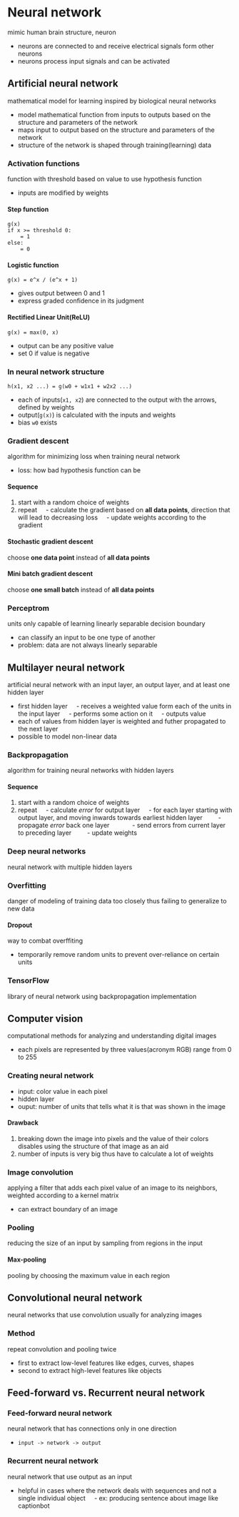 # Neural network 

mimic human brain structure, neuron 

- neurons are connected to and receive electrical signals form other neurons
- neurons process input signals and can be activated 

## Artificial neural network 

mathematical model for learning inspired by biological neural networks 

- model mathematical function from inputs to outputs based on the structure and parameters of the network
- maps input to output based on the structure and parameters of the network
- structure of the network is shaped through training(learning) data 

### Activation functions 

function with threshold based on value to use hypothesis function 

- inputs are modified by weights 

#### Step function 

```
g(x)
if x >= threshold 0:
    = 1
else:
    = 0
``` 

#### Logistic function 

`g(x) = e^x / (e^x + 1)` 

- gives output between 0 and 1
- express graded confidence in its judgment 

#### Rectified Linear Unit(ReLU) 

`g(x) = max(0, x)` 

- output can be any positive value
- set 0 if value is negative 

### In neural network structure 

`h(x1, x2 ...) = g(w0 + w1x1 + w2x2 ...)` 

- each of inputs(`x1, x2`) are connected to the output with the arrows, defined by weights
- output(`g(x)`) is calculated with the inputs and weights
- bias `w0` exists 

### Gradient descent 

algorithm for minimizing loss when training neural network 

- loss: how bad hypothesis function can be 

#### Sequence 

1. start with a random choice of weights
2. repeat
    - calculate the gradient based on **all data points**, direction that will lead to decreasing loss
    - update weights according to the gradient 

#### Stochastic gradient descent 

choose **one data point** instead of **all data points** 

#### Mini batch gradient descent 

choose **one small batch** instead of **all data points** 

### Perceptrom 

units only capable of learning linearly separable decision boundary 

- can classify an input to be one type of another
- problem: data are not always linearly separable 

## Multilayer neural network 

artificial neural network with an input layer, an output layer, and at least one hidden layer 

- first hidden layer
    - receives a weighted value form each of the units in the input layer
    - performs some action on it
    - outputs value
- each of values from hidden layer is weighted and futher propagated to the next layer 
- possible to model non-linear data

### Backpropagation 

algorithm for training neural networks with hidden layers 

#### Sequence 

1. start with a random choice of weights
2. repeat
    - calculate *error* for output layer
    - for each layer starting with output layer, and moving inwards towards earliest hidden layer
        - propagate *error* back one layer
            - send errors from current layer to preceding layer
        - update weights 

### Deep neural networks 

neural network with multiple hidden layers 

### Overfitting 

danger of modeling of training data too closely thus failing to generalize to new data 

#### Dropout 

way to combat overffiting 

- temporarily remove random units to prevent over-reliance on certain units 

### TensorFlow 

library of neural network using backpropagation implementation 

## Computer vision 

computational methods for analyzing and understanding digital images 

- each pixels are represented by three values(acronym RGB) range from 0 to 255 

### Creating neural network 

- input: color value in each pixel
- hidden layer
- ouput: number of units that tells what it is that was shown in the image 

#### Drawback 

1. breaking down the image into pixels and the value of their colors disables using the structure of that image as an aid
2. number of inputs is very big thus have to calculate a lot of weights 

### Image convolution 

applying a filter that adds each pixel value of an image to its neighbors, weighted according to a kernel matrix 

- can extract boundary of an image 

### Pooling 

reducing the size of an input by sampling from regions in the input 

#### Max-pooling 

pooling by choosing the maximum value in each region 

## Convolutional neural network 

neural networks that use convolution usually for analyzing images 

### Method 

repeat convolution and pooling twice 

- first to extract low-level features like edges, curves, shapes
- second to extract high-level features like objects 

## Feed-forward vs. Recurrent neural network 

### Feed-forward neural network 

neural network that has connections only in one direction 

- `input -> network -> output` 

### Recurrent neural network 

neural network that use output as an input 

- helpful in cases where the network deals with sequences and not a single individual object
    - ex: producing sentence about image like captionbot

